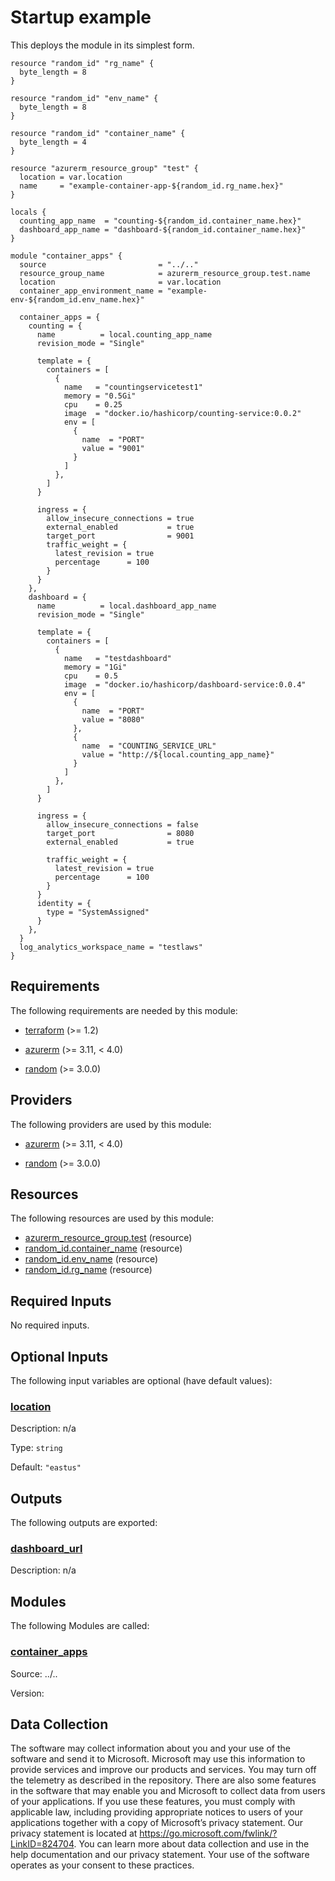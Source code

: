 <!-- BEGIN_TF_DOCS -->
# Startup example

This deploys the module in its simplest form.

```hcl
resource "random_id" "rg_name" {
  byte_length = 8
}

resource "random_id" "env_name" {
  byte_length = 8
}

resource "random_id" "container_name" {
  byte_length = 4
}

resource "azurerm_resource_group" "test" {
  location = var.location
  name     = "example-container-app-${random_id.rg_name.hex}"
}

locals {
  counting_app_name  = "counting-${random_id.container_name.hex}"
  dashboard_app_name = "dashboard-${random_id.container_name.hex}"
}

module "container_apps" {
  source                         = "../.."
  resource_group_name            = azurerm_resource_group.test.name
  location                       = var.location
  container_app_environment_name = "example-env-${random_id.env_name.hex}"

  container_apps = {
    counting = {
      name          = local.counting_app_name
      revision_mode = "Single"

      template = {
        containers = [
          {
            name   = "countingservicetest1"
            memory = "0.5Gi"
            cpu    = 0.25
            image  = "docker.io/hashicorp/counting-service:0.0.2"
            env = [
              {
                name  = "PORT"
                value = "9001"
              }
            ]
          },
        ]
      }

      ingress = {
        allow_insecure_connections = true
        external_enabled           = true
        target_port                = 9001
        traffic_weight = {
          latest_revision = true
          percentage      = 100
        }
      }
    },
    dashboard = {
      name          = local.dashboard_app_name
      revision_mode = "Single"

      template = {
        containers = [
          {
            name   = "testdashboard"
            memory = "1Gi"
            cpu    = 0.5
            image  = "docker.io/hashicorp/dashboard-service:0.0.4"
            env = [
              {
                name  = "PORT"
                value = "8080"
              },
              {
                name  = "COUNTING_SERVICE_URL"
                value = "http://${local.counting_app_name}"
              }
            ]
          },
        ]
      }

      ingress = {
        allow_insecure_connections = false
        target_port                = 8080
        external_enabled           = true

        traffic_weight = {
          latest_revision = true
          percentage      = 100
        }
      }
      identity = {
        type = "SystemAssigned"
      }
    },
  }
  log_analytics_workspace_name = "testlaws"
}
```

<!-- markdownlint-disable MD033 -->
## Requirements

The following requirements are needed by this module:

- <a name="requirement_terraform"></a> [terraform](#requirement\_terraform) (>= 1.2)

- <a name="requirement_azurerm"></a> [azurerm](#requirement\_azurerm) (>= 3.11, < 4.0)

- <a name="requirement_random"></a> [random](#requirement\_random) (>= 3.0.0)

## Providers

The following providers are used by this module:

- <a name="provider_azurerm"></a> [azurerm](#provider\_azurerm) (>= 3.11, < 4.0)

- <a name="provider_random"></a> [random](#provider\_random) (>= 3.0.0)

## Resources

The following resources are used by this module:

- [azurerm_resource_group.test](https://registry.terraform.io/providers/hashicorp/azurerm/latest/docs/resources/resource_group) (resource)
- [random_id.container_name](https://registry.terraform.io/providers/hashicorp/random/latest/docs/resources/id) (resource)
- [random_id.env_name](https://registry.terraform.io/providers/hashicorp/random/latest/docs/resources/id) (resource)
- [random_id.rg_name](https://registry.terraform.io/providers/hashicorp/random/latest/docs/resources/id) (resource)

<!-- markdownlint-disable MD013 -->
## Required Inputs

No required inputs.

## Optional Inputs

The following input variables are optional (have default values):

### <a name="input_location"></a> [location](#input\_location)

Description: n/a

Type: `string`

Default: `"eastus"`

## Outputs

The following outputs are exported:

### <a name="output_dashboard_url"></a> [dashboard\_url](#output\_dashboard\_url)

Description: n/a

## Modules

The following Modules are called:

### <a name="module_container_apps"></a> [container\_apps](#module\_container\_apps)

Source: ../..

Version:

<!-- markdownlint-disable-next-line MD041 -->
## Data Collection

The software may collect information about you and your use of the software and send it to Microsoft. Microsoft may use this information to provide services and improve our products and services. You may turn off the telemetry as described in the repository. There are also some features in the software that may enable you and Microsoft to collect data from users of your applications. If you use these features, you must comply with applicable law, including providing appropriate notices to users of your applications together with a copy of Microsoft’s privacy statement. Our privacy statement is located at <https://go.microsoft.com/fwlink/?LinkID=824704>. You can learn more about data collection and use in the help documentation and our privacy statement. Your use of the software operates as your consent to these practices.
<!-- END_TF_DOCS -->